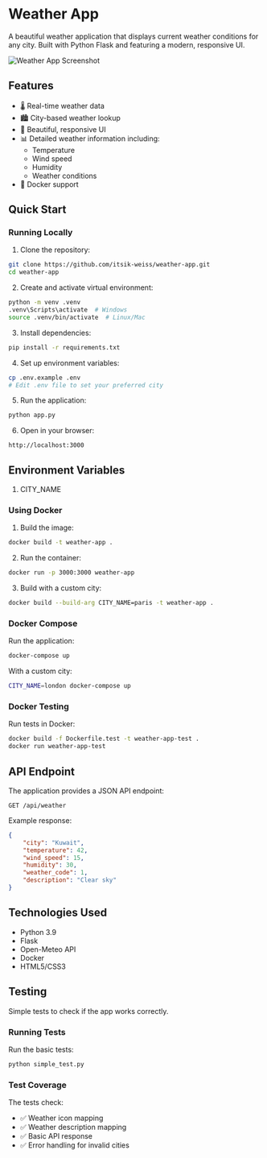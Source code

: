 # Weather App

A beautiful weather application that displays current weather conditions for any city. Built with Python Flask and featuring a modern, responsive UI.

![Weather App Screenshot](https://github.com/itsik-weiss/weather-app/raw/main/screenshot.png)

## Features

- 🌡️ Real-time weather data
- 🏙️ City-based weather lookup
- 🎨 Beautiful, responsive UI
- 📊 Detailed weather information including:
  - Temperature
  - Wind speed
  - Humidity
  - Weather conditions
- 🐳 Docker support

## Quick Start

### Running Locally

1. Clone the repository:
```bash
git clone https://github.com/itsik-weiss/weather-app.git
cd weather-app
```

2. Create and activate virtual environment:
```bash
python -m venv .venv
.venv\Scripts\activate  # Windows
source .venv/bin/activate  # Linux/Mac
```

3. Install dependencies:
```bash
pip install -r requirements.txt
```

4. Set up environment variables:
```bash
cp .env.example .env
# Edit .env file to set your preferred city
```

5. Run the application:
```bash
python app.py
```

6. Open in your browser:
```
http://localhost:3000
```

## Environment Variables

1. CITY_NAME 

### Using Docker

1. Build the image:
```bash
docker build -t weather-app .
```

2. Run the container:
```bash
docker run -p 3000:3000 weather-app
```

3. Build with a custom city:
```bash
docker build --build-arg CITY_NAME=paris -t weather-app .
```

### Docker Compose

Run the application:
```bash
docker-compose up
```

With a custom city:
```bash
CITY_NAME=london docker-compose up
```

### Docker Testing

Run tests in Docker:
```bash
docker build -f Dockerfile.test -t weather-app-test .
docker run weather-app-test
```

## API Endpoint

The application provides a JSON API endpoint:

```
GET /api/weather
```

Example response:
```json
{
    "city": "Kuwait",
    "temperature": 42,
    "wind_speed": 15,
    "humidity": 30,
    "weather_code": 1,
    "description": "Clear sky"
}
```

## Technologies Used

- Python 3.9
- Flask
- Open-Meteo API
- Docker
- HTML5/CSS3

## Testing

Simple tests to check if the app works correctly.

### Running Tests

Run the basic tests:
```bash
python simple_test.py
```

### Test Coverage

The tests check:
- ✅ Weather icon mapping
- ✅ Weather description mapping
- ✅ Basic API response
- ✅ Error handling for invalid cities
